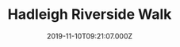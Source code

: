 ---
date: 2019-11-10T09:21:07.000Z
title: Hadleigh Riverside Walk
latitude: 52.04302854043937
longitude: 0.9499096870422363
category: checkin
---